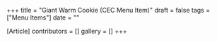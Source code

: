 +++
title = "Giant Warm Cookie (CEC Menu Item)"
draft = false
tags = ["Menu Items"]
date = ""

[Article]
contributors = []
gallery = []
+++